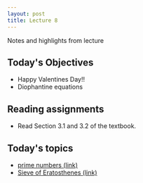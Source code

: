 ```yaml
---
layout: post
title: Lecture 8
---
```


Notes and highlights from lecture

## Today's Objectives

* Happy Valentines Day!!
* Diophantine equations

## Reading assignments

* Read Section 3.1 and 3.2 of the textbook.

## Today's topics
* <a target="_parent" href="https://wcasper.github.io/math430spring2023/topics/008-prime-numbers.html">prime numbers (link)</a>
* <a target="_parent" href="https://wcasper.github.io/math430spring2023/topics/009-sieve-of-eratosthenes.html">Sieve of Eratosthenes (link)</a>


